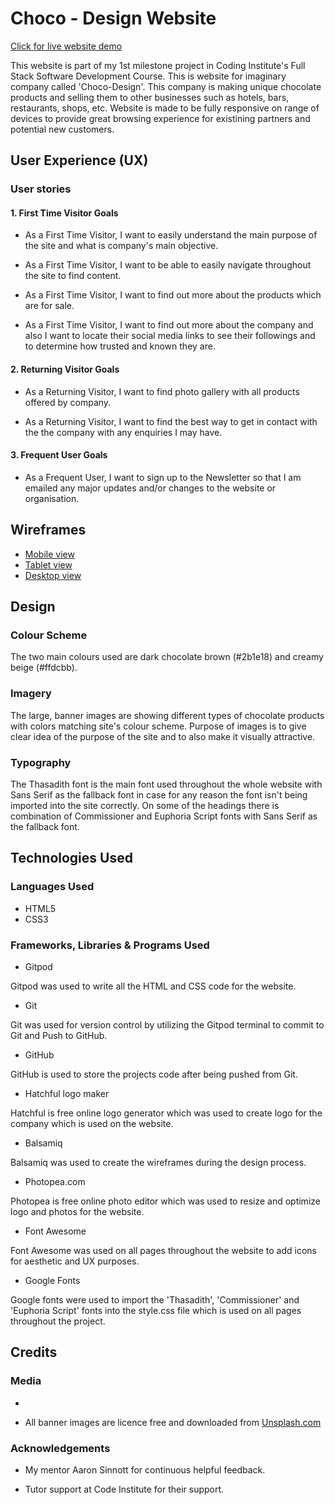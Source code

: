 # Choco - Design Website

[Click for live website demo](https://bencheee.github.io/choco-design/)

This website is part of my 1st milestone project in Coding Institute's Full Stack Software Development Course. This is website for imaginary company called 'Choco-Design'. This company is making unique chocolate products and selling them to other businesses such as hotels, bars, restaurants, shops, etc. Website is made to be fully responsive on range of devices to provide great browsing experience for existining partners and potential new customers.

## User Experience (UX)

### User stories

#### 1. First Time Visitor Goals

* As a First Time Visitor, I want to easily understand the main purpose of the site and what is company's main objective.

* As a First Time Visitor, I want to be able to easily navigate throughout the site to find content.

* As a First Time Visitor, I want to find out more about the products which are for sale.

* As a First Time Visitor, I want to find out more about the company and also I want to locate their social media links to see their followings and to determine how trusted and known they are.

#### 2. Returning Visitor Goals

* As a Returning Visitor, I want to find photo gallery with all products offered by company.

* As a Returning Visitor, I want to find the best way to get in contact with the the company with any enquiries I may have.

#### 3. Frequent User Goals

* As a Frequent User, I want to sign up to the Newsletter so that I am emailed any major updates and/or changes to the website or organisation.

## Wireframes

* [Mobile view](wireframes/wireframes-mobile.pdf)
* [Tablet view](wireframes/wireframes-tablet.pdf)
* [Desktop view](wireframes/wireframes-desktop.pdf)

## Design

### Colour Scheme

The two main colours used are dark chocolate brown (#2b1e18) and creamy beige (#ffdcbb).

### Imagery

The large, banner images are showing different types of chocolate products with colors matching site's colour scheme. Purpose of images is to give clear idea of the purpose of the site and to also make it visually attractive.

### Typography

The Thasadith font is the main font used throughout the whole website with Sans Serif as the fallback font in case for any reason the font isn't being imported into the site correctly. On some of the headings there is combination of Commissioner and Euphoria Script fonts with Sans Serif as the fallback font.

## Technologies Used

### Languages Used

* HTML5
* CSS3 

### Frameworks, Libraries & Programs Used

* Gitpod

Gitpod was used to write all the HTML and CSS code for the website.

* Git

Git was used for version control by utilizing the Gitpod terminal to commit to Git and Push to GitHub.

* GitHub

GitHub is used to store the projects code after being pushed from Git.

* Hatchful logo maker

Hatchful is free online logo generator which was used to create logo for the company which is used on the website.

* Balsamiq

Balsamiq was used to create the wireframes during the design process.

* Photopea.com

Photopea is free online photo editor which was used to resize and optimize logo and photos for the website.

* Font Awesome

Font Awesome was used on all pages throughout the website to add icons for aesthetic and UX purposes.

* Google Fonts

Google fonts were used to import the 'Thasadith', 'Commissioner' and 'Euphoria Script' fonts into the style.css file which is used on all pages throughout the project.

## Credits

### Media 
-
* All banner images are licence free and downloaded from [Unsplash.com](https://unsplash.com/)

### Acknowledgements

* My mentor Aaron Sinnott for continuous helpful feedback.

* Tutor support at Code Institute for their support.